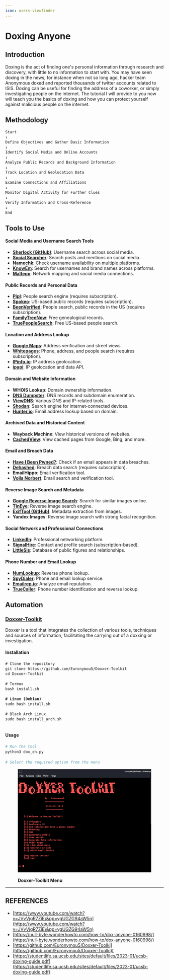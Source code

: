 ```yaml
---
icon: users-viewfinder
---
```


# Doxing Anyone

## Introduction

Doxing is the act of finding one's personal information through research and discovery, with little to no information to start with. You may have seen doxing in the news, for instance when not so long ago, hacker team Anonymous doxed and reported thousands of twitter accounts related to ISIS. Doxing can be useful for finding the address of a coworker, or simply investigating people on the internet. The tutorial I will provide to you now will teach you the basics of doxing and how you can protect yourself against malicious people on the internet.

## Methodology

```
Start  
↓  
Define Objectives and Gather Basic Information  
↓  
Identify Social Media and Online Accounts  
↓  
Analyze Public Records and Background Information  
↓  
Track Location and Geolocation Data  
↓  
Examine Connections and Affiliations  
↓  
Monitor Digital Activity for Further Clues  
↓  
Verify Information and Cross-Reference  
↓  
End
```



## Tools to Use

#### Social Media and Username Search Tools

* [**Sherlock (GitHub)**](https://github.com/sherlock-project/sherlock): Username search across social media.
* [**Social Searcher**](https://www.social-searcher.com/): Search posts and mentions on social media.
* [**Namechk**](https://namechk.com/): Check username availability on multiple platforms.
* [**KnowEm**](https://knowem.com/): Search for usernames and brand names across platforms.
* [**Maltego**](https://www.maltego.com/): Network mapping and social media connections.

#### Public Records and Personal Data

* [**Pipl**](https://pipl.com/): People search engine (requires subscription).
* [**Spokeo**](https://www.spokeo.com/): US-based public records (requires subscription).
* [**BeenVerified**](https://www.beenverified.com/): People search, public records in the US (requires subscription).
* [**FamilyTreeNow**](https://www.familytreenow.com/): Free genealogical records.
* [**TruePeopleSearch**](https://www.truepeoplesearch.com/): Free US-based people search.

#### Location and Address Lookup

* [**Google Maps**](https://maps.google.com/): Address verification and street views.
* [**Whitepages**](https://www.whitepages.com/): Phone, address, and people search (requires subscription).
* [**IPinfo.io**](https://ipinfo.io/): IP address geolocation.
* [**ipapi**](https://ipapi.co/): IP geolocation and data API.

#### Domain and Website Information

* **WHOIS Lookup**: Domain ownership information.
* [**DNS Dumpster**](https://dnsdumpster.com/): DNS records and subdomain enumeration.
* [**ViewDNS**](https://viewdns.info/): Various DNS and IP-related tools.
* [**Shodan**](https://www.shodan.io/): Search engine for internet-connected devices.
* [**Hunter.io**](https://hunter.io/): Email address lookup based on domain.

#### Archived Data and Historical Content

* **Wayback Machine**: View historical versions of websites.
* [**CachedView**](https://cachedview.com/): View cached pages from Google, Bing, and more.

#### Email and Breach Data

* [**Have I Been Pwned?**](https://haveibeenpwned.com/): Check if an email appears in data breaches.
* [**Dehashed**](https://www.dehashed.com/): Breach data search (requires subscription).
* **EmailHippo**: Email verification tool.
* [**Voila Norbert**](https://www.voilanorbert.com/): Email search and verification tool.

#### Reverse Image Search and Metadata

* [**Google Reverse Image Search**](https://images.google.com/): Search for similar images online.
* [**TinEye**](https://www.tineye.com/): Reverse image search engine.
* [**ExifTool (GitHub)**](https://exiftool.org/): Metadata extraction from images.
* **Yandex Images**: Reverse image search with strong facial recognition.

#### Social Network and Professional Connections

* [**LinkedIn**](https://www.linkedin.com/): Professional networking platform.
* [**SignalHire**](https://www.signalhire.com/): Contact and profile search (subscription-based).
* [**LittleSis**](https://littlesis.org/): Database of public figures and relationships.

#### Phone Number and Email Lookup

* [**NumLookup**](https://www.numlookup.com/): Reverse phone lookup.
* [**SpyDialer**](https://www.spydialer.com/): Phone and email lookup service.
* [**Emailrep.io**](https://emailrep.io/): Analyze email reputation.
* [**TrueCaller**](https://www.truecaller.com/): Phone number identification and reverse lookup.

## Automation

### [Doxxer-Toolkit](https://github.com/Euronymou5/Doxxer-Toolkit)

Doxxer is a tool that integrates the collection of various tools, techniques and sources of information, facilitating the carrying out of a doxxing or investigation.

#### Installation

<pre class="language-bash"><code class="lang-bash"># Clone the repository
git clone https://github.com/Euronymou5/Doxxer-Toolkit
cd Doxxer-Toolkit

# Termux
bash install.sh

<strong># Linux (Debian)
</strong>sudo bash install.sh

# Black Arch Linux
sudo bash install_arch.sh

</code></pre>

#### Usage

```bash
# Run the tool
python3 dox_en.py

# Select the required option from the menu
```

<figure><img src="../../../.gitbook/assets/image (1) (1).png" alt=""><figcaption><p><strong>Doxxer-Toolkit Menu</strong></p></figcaption></figure>







***

## REFERENCES

* [https://www.youtube.com/watch?v=JVvVjgR7ZiE\&pp=ygUGZG94aW5n](https://www.youtube.com/watch?v=JVvVjgR7ZiE\&pp=ygUGZG94aW5n)
* [https://null-byte.wonderhowto.com/how-to/dox-anyone-0160998/](https://null-byte.wonderhowto.com/how-to/dox-anyone-0160998/)
* [https://github.com/Euronymou5/Doxxer-Toolki](https://github.com/Euronymou5/Doxxer-Toolki)t
* [https://studentlife.sa.ucsb.edu/sites/default/files/2023-01/ucsb-doxing-guide.pdf](https://studentlife.sa.ucsb.edu/sites/default/files/2023-01/ucsb-doxing-guide.pdf)



